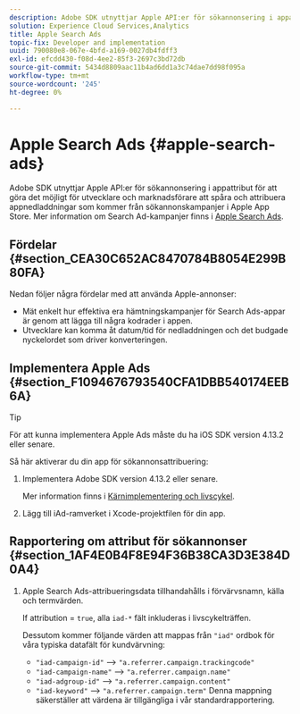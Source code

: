 ```yaml
---
description: Adobe SDK utnyttjar Apple API:er för sökannonsering i appattribut för att göra det möjligt för utvecklare och marknadsförare att spåra och attribuera appnedladdningar som kommer från sökannonskampanjer i Apple App Store.
solution: Experience Cloud Services,Analytics
title: Apple Search Ads
topic-fix: Developer and implementation
uuid: 790080e8-067e-4bfd-a169-0027db4fdff3
exl-id: efcdd430-f08d-4ee2-85f3-2697c3bd72db
source-git-commit: 5434d8809aac11b4ad6dd1a3c74dae7dd98f095a
workflow-type: tm+mt
source-wordcount: '245'
ht-degree: 0%

---
```


# Apple Search Ads {#apple-search-ads}

Adobe SDK utnyttjar Apple API:er för sökannonsering i appattribut för att göra det möjligt för utvecklare och marknadsförare att spåra och attribuera appnedladdningar som kommer från sökannonskampanjer i Apple App Store. Mer information om Search Ad-kampanjer finns i [Apple Search Ads](https://searchads.apple.com).

## Fördelar {#section_CEA30C652AC8470784B8054E299B80FA}

Nedan följer några fördelar med att använda Apple-annonser:

* Mät enkelt hur effektiva era hämtningskampanjer för Search Ads-appar är genom att lägga till några kodrader i appen.
* Utvecklare kan komma åt datum/tid för nedladdningen och det budgade nyckelordet som driver konverteringen.

## Implementera Apple Ads {#section_F1094676793540CFA1DBB540174EEB6A}

>[!TIP]
>
>För att kunna implementera Apple Ads måste du ha iOS SDK version 4.13.2 eller senare.

Så här aktiverar du din app för sökannonsattribuering:

1. Implementera Adobe SDK version 4.13.2 eller senare.

   Mer information finns i [Kärnimplementering och livscykel](/help/ios/getting-started/dev-qs.md).

1. Lägg till iAd-ramverket i Xcode-projektfilen för din app.

## Rapportering om attribut för sökannonser {#section_1AF4E0B4F8E94F36B38CA3D3E384D0A4}

1. Apple Search Ads-attribueringsdata tillhandahålls i förvärvsnamn, källa och termvärden.

   If attribution = `true`, alla `iad-*` fält inkluderas i livscykelträffen.

   Dessutom kommer följande värden att mappas från `"iad"` ordbok för våra typiska datafält för kundvärvning:

   * `"iad-campaign-id"` --> `"a.referrer.campaign.trackingcode"`
   * `"iad-campaign-name"` —> `"a.referrer.campaign.name"`
   * `"iad-adgroup-id"` —> `"a.referrer.campaign.content"`
   * `"iad-keyword"` —> `"a.referrer.campaign.term"`
   Denna mappning säkerställer att värdena är tillgängliga i vår standardrapportering.

